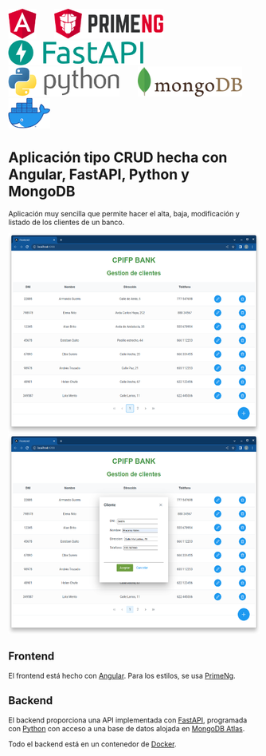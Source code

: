 <img src="img/angular.png" height="60">&nbsp;&nbsp;&nbsp;&nbsp;&nbsp;&nbsp;&nbsp;&nbsp;
<img src="img/primeng.svg" height="60">&nbsp;&nbsp;&nbsp;&nbsp;&nbsp;&nbsp;&nbsp;&nbsp;
<img src="img/fastapi2.png" height="50">&nbsp;&nbsp;&nbsp;&nbsp;&nbsp;&nbsp;&nbsp;&nbsp;
<img src="img/python.png" height="60">&nbsp;&nbsp;&nbsp;&nbsp;&nbsp;&nbsp;&nbsp;&nbsp;
<img src="img/mongodb.svg" height="60">&nbsp;&nbsp;&nbsp;&nbsp;&nbsp;&nbsp;&nbsp;&nbsp;
<img src="img/docker.png" height="60">

# Aplicación tipo CRUD hecha con Angular, FastAPI, Python y MongoDB

Aplicación muy sencilla que permite hacer el alta, baja, modificación y listado de los clientes de un banco.

<img src="img/captura1.png" height="400">
<img src="img/captura2.png" height="400">

## Frontend

El frontend está hecho con [Angular](https://angular.io/). Para los estilos, se usa [PrimeNg](https://www.primefaces.org/primeng/setup).

## Backend

El backend proporciona una API implementada con [FastAPI](https://fastapi.tiangolo.com/), programada con [Python](https://www.python.org/) con acceso a una base de datos alojada en [MongoDB Atlas](https://www.mongodb.com/atlas/database).

Todo el backend está en un contenedor de [Docker](https://www.docker.com/).

